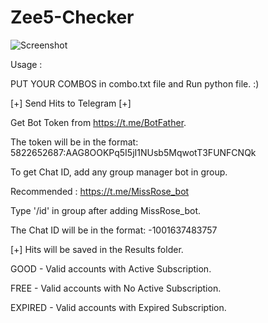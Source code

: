 # Zee5-Checker

![Screenshot](https://user-images.githubusercontent.com/72512623/213348562-9e277219-5b11-471d-8a93-4ee36cab6f3d.jpg)

Usage :

PUT YOUR COMBOS in combo.txt file and Run python file. :)


[+] Send Hits to Telegram [+]

Get Bot Token from https://t.me/BotFather.

The token will be in the format: 5822652687:AAG8OOKPq5I5jI1NUsb5MqwotT3FUNFCNQk

To get Chat ID, add any group manager bot in group.

Recommended : https://t.me/MissRose_bot

Type '/id' in group after adding MissRose_bot.

The Chat ID will be in the format: -1001637483757



[+] Hits will be saved in the Results folder.

GOOD    - Valid accounts with Active Subscription.

FREE    - Valid accounts with No Active Subscription.

EXPIRED - Valid accounts with Expired Subscription.

